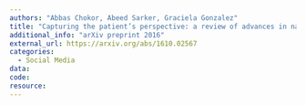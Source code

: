 ```yaml
---
authors: "Abbas Chokor, Abeed Sarker, Graciela Gonzalez"
title: "Capturing the patient’s perspective: a review of advances in natural language processing of health-related text"
additional_info: "arXiv preprint 2016"
external_url: https://arxiv.org/abs/1610.02567
categories:
  - Social Media
data:
code:
resource:
---
```

